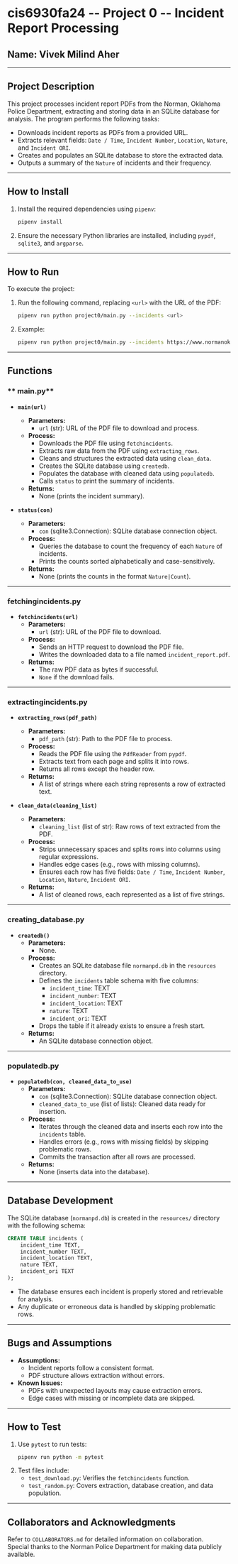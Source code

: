 
# cis6930fa24 -- Project 0 -- Incident Report Processing

## Name: Vivek Milind Aher

---

## Project Description

This project processes incident report PDFs from the Norman, Oklahoma Police Department, extracting and storing data in an SQLite database for analysis. The program performs the following tasks:
- Downloads incident reports as PDFs from a provided URL.
- Extracts relevant fields: `Date / Time`, `Incident Number`, `Location`, `Nature`, and `Incident ORI`.
- Creates and populates an SQLite database to store the extracted data.
- Outputs a summary of the `Nature` of incidents and their frequency.

---

## How to Install
1. Install the required dependencies using `pipenv`:
   ```bash
   pipenv install
   ```
2. Ensure the necessary Python libraries are installed, including `pypdf`, `sqlite3`, and `argparse`.

---

## How to Run
To execute the project:
1. Run the following command, replacing `<url>` with the URL of the PDF:
   ```bash
   pipenv run python project0/main.py --incidents <url>
   ```
2. Example:
   ```bash
   pipenv run python project0/main.py --incidents https://www.normanok.gov/sites/default/files/documents/2024-01/2024-01-01_daily_incident_summary.pdf
   ```

---

## Functions
### ** main.py**
- **`main(url)`**  
  - **Parameters:**  
    - `url` (str): URL of the PDF file to download and process.
  - **Process:**  
    - Downloads the PDF file using `fetchincidents`.
    - Extracts raw data from the PDF using `extracting_rows`.
    - Cleans and structures the extracted data using `clean_data`.
    - Creates the SQLite database using `createdb`.
    - Populates the database with cleaned data using `populatedb`.
    - Calls `status` to print the summary of incidents.
  - **Returns:**  
    - None (prints the incident summary).

- **`status(con)`**  
  - **Parameters:**  
    - `con` (sqlite3.Connection): SQLite database connection object.
  - **Process:**  
    - Queries the database to count the frequency of each `Nature` of incidents.
    - Prints the counts sorted alphabetically and case-sensitively.
  - **Returns:**  
    - None (prints the counts in the format `Nature|Count`).

---

### **fetchingincidents.py**
- **`fetchincidents(url)`**  
  - **Parameters:**  
    - `url` (str): URL of the PDF file to download.
  - **Process:**  
    - Sends an HTTP request to download the PDF file.
    - Writes the downloaded data to a file named `incident_report.pdf`.
  - **Returns:**  
    - The raw PDF data as bytes if successful.
    - `None` if the download fails.

---

### **extractingincidents.py**
- **`extracting_rows(pdf_path)`**  
  - **Parameters:**  
    - `pdf_path` (str): Path to the PDF file to process.
  - **Process:**  
    - Reads the PDF file using the `PdfReader` from `pypdf`.
    - Extracts text from each page and splits it into rows.
    - Returns all rows except the header row.
  - **Returns:**  
    - A list of strings where each string represents a row of extracted text.

- **`clean_data(cleaning_list)`**  
  - **Parameters:**  
    - `cleaning_list` (list of str): Raw rows of text extracted from the PDF.
  - **Process:**  
    - Strips unnecessary spaces and splits rows into columns using regular expressions.
    - Handles edge cases (e.g., rows with missing columns).
    - Ensures each row has five fields: `Date / Time`, `Incident Number`, `Location`, `Nature`, `Incident ORI`.
  - **Returns:**  
    - A list of cleaned rows, each represented as a list of five strings.

---

### **creating_database.py**
- **`createdb()`**  
  - **Parameters:**  
    - None.
  - **Process:**  
    - Creates an SQLite database file `normanpd.db` in the `resources` directory.
    - Defines the `incidents` table schema with five columns:
      - `incident_time`: TEXT
      - `incident_number`: TEXT
      - `incident_location`: TEXT
      - `nature`: TEXT
      - `incident_ori`: TEXT
    - Drops the table if it already exists to ensure a fresh start.
  - **Returns:**  
    - An SQLite database connection object.

---

### **populatedb.py**
- **`populatedb(con, cleaned_data_to_use)`**  
  - **Parameters:**  
    - `con` (sqlite3.Connection): SQLite database connection object.
    - `cleaned_data_to_use` (list of lists): Cleaned data ready for insertion.
  - **Process:**  
    - Iterates through the cleaned data and inserts each row into the `incidents` table.
    - Handles errors (e.g., rows with missing fields) by skipping problematic rows.
    - Commits the transaction after all rows are processed.
  - **Returns:**  
    - None (inserts data into the database).

---

## Database Development

The SQLite database (`normanpd.db`) is created in the `resources/` directory with the following schema:
```sql
CREATE TABLE incidents (
    incident_time TEXT,
    incident_number TEXT,
    incident_location TEXT,
    nature TEXT,
    incident_ori TEXT
);
```
- The database ensures each incident is properly stored and retrievable for analysis.
- Any duplicate or erroneous data is handled by skipping problematic rows.

---

## Bugs and Assumptions
- **Assumptions:**
  - Incident reports follow a consistent format.
  - PDF structure allows extraction without errors.
- **Known Issues:**
  - PDFs with unexpected layouts may cause extraction errors.
  - Edge cases with missing or incomplete data are skipped.

---

## How to Test
1. Use `pytest` to run tests:
   ```bash
   pipenv run python -m pytest
   ```
2. Test files include:
   - `test_download.py`: Verifies the `fetchincidents` function.
   - `test_random.py`: Covers extraction, database creation, and data population.

---

## Collaborators and Acknowledgments
Refer to `COLLABORATORS.md` for detailed information on collaboration.  
Special thanks to the Norman Police Department for making data publicly available.


